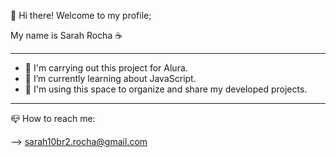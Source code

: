 🩵 Hi there! Welcome to my profile;

My name is Sarah Rocha ☕

------


- 🥲 I'm carrying out this project for Alura.
- 🦾 I’m currently learning about JavaScript.
- 💬 I'm using this space to organize and share my developed projects.


-----


📪 How to reach me:



--> sarah10br2.rocha@gmail.com
